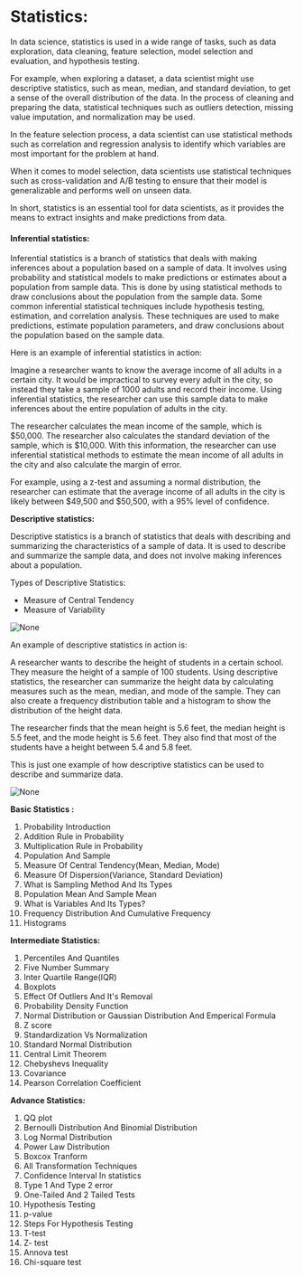 # Statistics:

In data science, statistics is used in a wide range of tasks, such as data exploration, data cleaning, feature selection, model selection and evaluation, and hypothesis testing.

For example, when exploring a dataset, a data scientist might use descriptive statistics, such as mean, median, and standard deviation, to get a sense of the overall distribution of the data. In the process of cleaning and preparing the data, statistical techniques such as outliers detection, missing value imputation, and normalization may be used.

In the feature selection process, a data scientist can use statistical methods such as correlation and regression analysis to identify which variables are most important for the problem at hand.

When it comes to model selection, data scientists use statistical techniques such as cross-validation and A/B testing to ensure that their model is generalizable and performs well on unseen data.

In short, statistics is an essential tool for data scientists, as it provides the means to extract insights and make predictions from data.

#### **Inferential statistics:**

Inferential statistics is a branch of statistics that deals with making inferences about a population based on a sample of data. It involves using probability and statistical models to make predictions or estimates about a population from sample data. This is done by using statistical methods to draw conclusions about the population from the sample data. Some common inferential statistical techniques include hypothesis testing, estimation, and correlation analysis. These techniques are used to make predictions, estimate population parameters, and draw conclusions about the population based on the sample data.

Here is an example of inferential statistics in action:

Imagine a researcher wants to know the average income of all adults in a certain city. It would be impractical to survey every adult in the city, so instead they take a sample of 1000 adults and record their income. Using inferential statistics, the researcher can use this sample data to make inferences about the entire population of adults in the city.

The researcher calculates the mean income of the sample, which is $50,000. The researcher also calculates the standard deviation of the sample, which is $10,000. With this information, the researcher can use inferential statistical methods to estimate the mean income of all adults in the city and also calculate the margin of error.

For example, using a z-test and assuming a normal distribution, the researcher can estimate that the average income of all adults in the city is likely between $49,500 and $50,500, with a 95% level of confidence.

**Descriptive statistics:**

Descriptive statistics is a branch of statistics that deals with describing and summarizing the characteristics of a sample of data. It is used to describe and summarize the sample data, and does not involve making inferences about a population.

Types of Descriptive Statistics:

-   Measure of Central Tendency
-   Measure of Variability

![None](https://miro.medium.com/v2/resize:fit:700/1*Dpz7rFqjGKsMeDXYRbEINQ.png)

An example of descriptive statistics in action is:

A researcher wants to describe the height of students in a certain school. They measure the height of a sample of 100 students. Using descriptive statistics, the researcher can summarize the height data by calculating measures such as the mean, median, and mode of the sample. They can also create a frequency distribution table and a histogram to show the distribution of the height data.

The researcher finds that the mean height is 5.6 feet, the median height is 5.5 feet, and the mode height is 5.6 feet. They also find that most of the students have a height between 5.4 and 5.8 feet.

This is just one example of how descriptive statistics can be used to describe and summarize data.

![None](https://miro.medium.com/v2/resize:fit:700/1*UqQdDZVyWiV3adezlwjmtQ.png)

**Basic Statistics :**

1.  Probability Introduction
2.  Addition Rule in Probability
3.  Multiplication Rule in Probability
4.  Population And Sample
5.  Measure Of Central Tendency(Mean, Median, Mode)
6.  Measure Of Dispersion(Variance, Standard Deviation)
7.  What is Sampling Method And Its Types
8.  Population Mean And Sample Mean
9.  What is Variables And Its Types?
10.  Frequency Distribution And Cumulative Frequency
11.  Histograms

**Intermediate Statistics:**

1.  Percentiles And Quantiles
2.  Five Number Summary
3.  Inter Quartile Range(IQR)
4.  Boxplots
5.  Effect Of Outliers And It's Removal
6.  Probability Density Function
7.  Normal Distribution or Gaussian Distribution And Emperical Formula
8.  Z score
9.  Standardization Vs Normalization
10.  Standard Normal Distribution
11.  Central Limit Theorem
12.  Chebyshevs Inequality
13.  Covariance
14.  Pearson Correlation Coefficient

**Advance Statistics:**

1.  QQ plot
2.  Bernoulli Distribution And Binomial Distribution
3.  Log Normal Distribution
4.  Power Law Distribution
5.  Boxcox Tranform
6.  All Transformation Techniques
7.  Confidence Interval In statistics
8.  Type 1 And Type 2 error
9.  One-Tailed And 2 Tailed Tests
10.  Hypothesis Testing
11.  p-value
12.  Steps For Hypothesis Testing
13.  T-test
14.  Z- test
15.  Annova test
16.  Chi-square test
